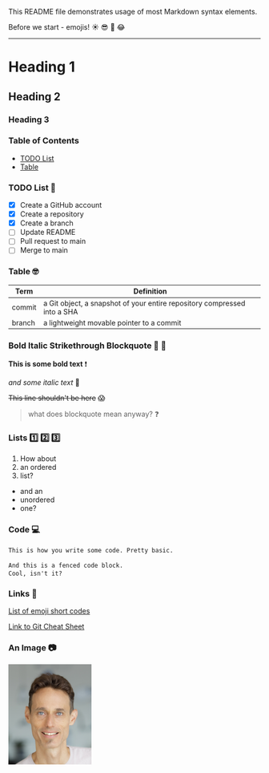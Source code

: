 This README file demonstrates usage of most Markdown syntax elements.

Before we start - emojis! :sunny: :sunglasses: :tada: :joy: 

---

# Heading 1
## Heading 2
### Heading 3

### Table of Contents
- [TODO List](#TODO-List-hammer)
- [Table](#Table-nerd_face)

### TODO List :hammer:
- [x] Create a GitHub account
- [x] Create a repository
- [x] Create a branch
- [ ] Update README
- [ ] Pull request to main
- [ ] Merge to main

### Table :nerd_face:

| Term | Definition |
| ----------- | ----------- |
| commit | a Git object, a snapshot of your entire repository compressed into a SHA |
| branch | a lightweight movable pointer to a commit |


### Bold Italic Strikethrough Blockquote :loudspeaker: :hear_no_evil:

**This is some bold text** :exclamation:

*and some italic text* :pizza:

~~This line shouldn't be here~~ :scream:

> what does blockquote mean anyway? :question:

### Lists :one: :two: :three:

1. How about
2. an ordered
3. list?

- and an
- unordered
- one?

### Code :computer:

`
This is how you write some code.
Pretty basic.
`

```
And this is a fenced code block.
Cool, isn't it?
```


### Links :link:

[List of emoji short codes](https://gist.github.com/rxaviers/7360908)

[Link to Git Cheat Sheet](https://education.github.com/git-cheat-sheet-education.pdf)

### An Image :camera:

![This is Gal Novik](Gal_Novik.png) 


